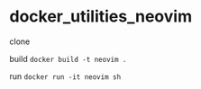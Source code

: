 # docker_utilities_neovim

clone

build
  ```docker build -t neovim .```

run
  ```docker run -it neovim sh```
